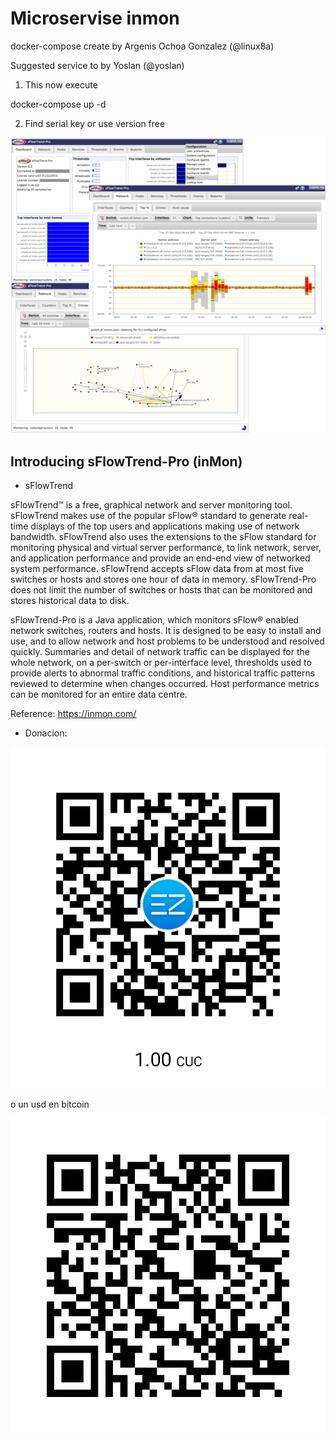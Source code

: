 # Microservise inmon 

docker-compose create by Argenis Ochoa Gonzalez (@linux8a)

Suggested service to  by Yoslan (@yoslan)

1. This now execute

docker-compose up -d


2. Find serial key or use version free

![](./inmon.png)

## Introducing sFlowTrend-Pro (inMon)

* sFlowTrend

sFlowTrend™ is a free, graphical network and server monitoring tool. sFlowTrend makes use of the popular sFlow® standard to generate real-time displays of the top users and applications making use of network bandwidth. sFlowTrend also uses the extensions to the sFlow standard for monitoring physical and virtual server performance, to link network, server, and application performance and provide an end-end view of networked system performance. sFlowTrend accepts sFlow data from at most five switches or hosts and stores one hour of data in memory. sFlowTrend-Pro does not limit the number of switches or hosts that can be monitored and stores historical data to disk. 

sFlowTrend-Pro is a Java application, which monitors sFlow® enabled network switches, routers and hosts. It is designed to be easy to install and use, and to allow network and host problems to be understood and resolved quickly. Summaries and detail of network traffic can be displayed for the whole network, on a per-switch or per-interface level, thresholds used to provide alerts to abnormal traffic conditions, and historical traffic patterns reviewed to determine when changes occurred. Host performance metrics can be monitored for an entire data centre.

Reference: https://inmon.com/


* Donacion:

![Donacion](../.donacion_enzona.png)

o un usd en bitcoin

![Donacion](../.donacion_bitcoin.png)
